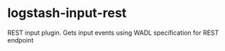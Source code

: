 # logstash-input-rest
REST input plugin. Gets input events using WADL specification for REST endpoint
